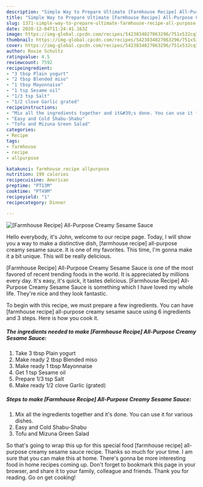 ```yaml
---
description: "Simple Way to Prepare Ultimate [Farmhouse Recipe] All-Purpose Creamy Sesame Sauce"
title: "Simple Way to Prepare Ultimate [Farmhouse Recipe] All-Purpose Creamy Sesame Sauce"
slug: 1371-simple-way-to-prepare-ultimate-farmhouse-recipe-all-purpose-creamy-sesame-sauce
date: 2020-12-04T11:24:41.163Z
image: https://img-global.cpcdn.com/recipes/5423834827063296/751x532cq70/farmhouse-recipe-all-purpose-creamy-sesame-sauce-recipe-main-photo.jpg
thumbnail: https://img-global.cpcdn.com/recipes/5423834827063296/751x532cq70/farmhouse-recipe-all-purpose-creamy-sesame-sauce-recipe-main-photo.jpg
cover: https://img-global.cpcdn.com/recipes/5423834827063296/751x532cq70/farmhouse-recipe-all-purpose-creamy-sesame-sauce-recipe-main-photo.jpg
author: Roxie Schultz
ratingvalue: 4.5
reviewcount: 7592
recipeingredient:
- "3 tbsp Plain yogurt"
- "2 tbsp Blended miso"
- "1 tbsp Mayonnaise"
- "1 tsp Sesame oil"
- "1/3 tsp Salt"
- "1/2 clove Garlic grated"
recipeinstructions:
- "Mix all the ingredients together and it&#39;s done. You can use it for various dishes."
- "Easy and Cold Shabu-Shabu"
- "Tofu and Mizuna Green Salad"
categories:
- Recipe
tags:
- farmhouse
- recipe
- allpurpose

katakunci: farmhouse recipe allpurpose 
nutrition: 199 calories
recipecuisine: American
preptime: "PT13M"
cooktime: "PT49M"
recipeyield: "1"
recipecategory: Dinner

---
```



![[Farmhouse Recipe] All-Purpose Creamy Sesame Sauce](https://img-global.cpcdn.com/recipes/5423834827063296/751x532cq70/farmhouse-recipe-all-purpose-creamy-sesame-sauce-recipe-main-photo.jpg)

Hello everybody, it's John, welcome to our recipe page. Today, I will show you a way to make a distinctive dish, [farmhouse recipe] all-purpose creamy sesame sauce. It is one of my favorites. This time, I'm gonna make it a bit unique. This will be really delicious.

[Farmhouse Recipe] All-Purpose Creamy Sesame Sauce is one of the most favored of recent trending foods in the world. It is appreciated by millions every day. It's easy, it's quick, it tastes delicious. [Farmhouse Recipe] All-Purpose Creamy Sesame Sauce is something which I have loved my whole life. They're nice and they look fantastic.




To begin with this recipe, we must prepare a few ingredients. You can have [farmhouse recipe] all-purpose creamy sesame sauce using 6 ingredients and 3 steps. Here is how you cook it.

<!--inarticleads1-->

##### The ingredients needed to make [Farmhouse Recipe] All-Purpose Creamy Sesame Sauce:

1. Take 3 tbsp Plain yogurt
1. Make ready 2 tbsp Blended miso
1. Make ready 1 tbsp Mayonnaise
1. Get 1 tsp Sesame oil
1. Prepare 1/3 tsp Salt
1. Make ready 1/2 clove Garlic (grated)




<!--inarticleads2-->

##### Steps to make [Farmhouse Recipe] All-Purpose Creamy Sesame Sauce:

1. Mix all the ingredients together and it&#39;s done. You can use it for various dishes.
1. Easy and Cold Shabu-Shabu
1. Tofu and Mizuna Green Salad




So that's going to wrap this up for this special food [farmhouse recipe] all-purpose creamy sesame sauce recipe. Thanks so much for your time. I am sure that you can make this at home. There's gonna be more interesting food in home recipes coming up. Don't forget to bookmark this page in your browser, and share it to your family, colleague and friends. Thank you for reading. Go on get cooking!
